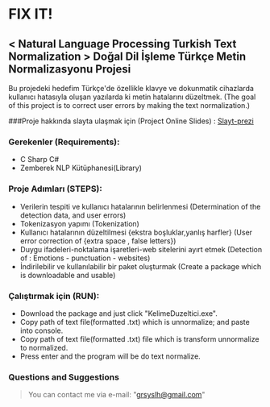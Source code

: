 # FIX IT!
## < Natural Language Processing Turkish Text Normalization > Doğal Dil İşleme Türkçe Metin Normalizasyonu Projesi
 Bu projedeki hedefim Türkçe'de özellikle klavye ve dokunmatik cihazlarda kullanıcı hatasıyla oluşan yazılarda ki metin hatalarını düzeltmek. (The goal of this project is to correct user errors by making the text normalization.)

###Proje hakkında slayta ulaşmak için (Project Online Slides) :  [Slayt-prezi](https://prezi.com/tg-2_o5wanfd/copy-of-text-normalization/)

### Gerekenler (Requirements):
- C Sharp C#
- Zemberek NLP Kütüphanesi(Library)

### Proje Adımları (STEPS):
- Verilerin tespiti ve kullanıcı hatalarının belirlenmesi (Determination of the detection data, and user errors)
- Tokenizasyon yapımı (Tokenization)
- Kullanıcı hatalarının düzeltilmesi {ekstra boşluklar,yanlış harfler} (User error correction of {extra space , false letters})
- Duygu ifadeleri-noktalama işaretleri-web sitelerini ayırt etmek (Detection of : Emotions - punctuation - websites)
- İndirilebilir ve kullanılabilir bir paket oluşturmak (Create a package which is downloadable and usable)

### Çalıştırmak için (RUN): 
- Download the package and just click "KelimeDuzeltici.exe".
- Copy path of text file(formatted .txt) which is unnormalize; and paste into console.
- Copy path of text file(formatted .txt) file which is transform unnormalize to normalized.
- Press enter and the program will be do text normalize.

### Questions and Suggestions
> You can contact me via e-mail: "grsyslh@gmail.com"

